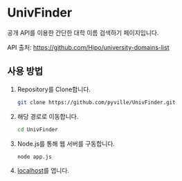 # UnivFinder

공개 API를 이용한 간단한 대학 이름 검색하기 페이지입니다.

API 출처: https://github.com/Hipo/university-domains-list

## 사용 방법

1. Repository를 Clone합니다.
    ```bash
    git clone https://github.com/pyville/UnivFinder.git
    ```
2. 해당 경로로 이동합니다.
    ```bash
    cd UnivFinder
    ```
3. Node.js를 통해 웹 서버를 구동합니다.
    ```bash
    node app.js
    ```
4. [localhost](http://127.0.0.1:8888/)를 엽니다.


